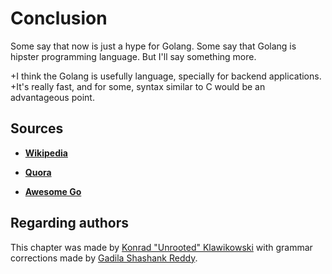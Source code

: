 # Conclusion

Some say that now is just a hype for Golang.
Some say that Golang is hipster programming language.
But I'll say something more.

+I think the Golang is usefully language, specially for backend applications.
+It's really fast, and for some, syntax similar to C would be an advantageous point.

## Sources

* [**Wikipedia**](https://en.wikipedia.org/wiki/Go_(programming_language))

* [**Quora**](https://www.quora.com/What-are-the-advantages-and-disadvantages-of-Golang)

* [**Awesome Go**](https://github.com/avelino/awesome-go#database)

## Regarding authors

This chapter was made by [Konrad "Unrooted" Klawikowski](https://github.com/Unrooted) with grammar corrections made by [Gadila Shashank Reddy](https://github.com/gadilashashank).

